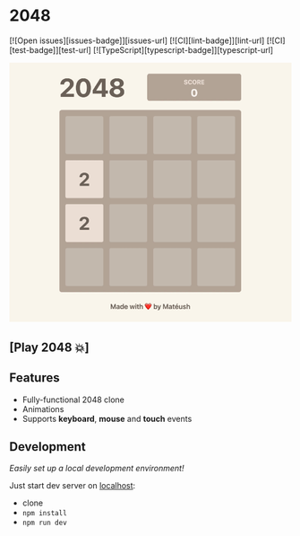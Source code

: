 # 2048

[![Open issues][issues-badge]][issues-url]
[![CI][lint-badge]][lint-url]
[![CI][test-badge]][test-url]
[![TypeScript][typescript-badge]][typescript-url]

[![](.docs/demo.gif)](https://Priya-753.github.io/2048/)

## [Play 2048 💥]

## Features

- Fully-functional 2048 clone
- Animations
- Supports **keyboard**, **mouse** and **touch** events

## Development

_Easily set up a local development environment!_

Just start dev server on [localhost](http://localhost:3000):

- clone
- `npm install`
- `npm run dev`
